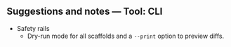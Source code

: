 ## Suggestions and notes — Tool: CLI

- Safety rails
  - Dry-run mode for all scaffolds and a `--print` option to preview diffs.
